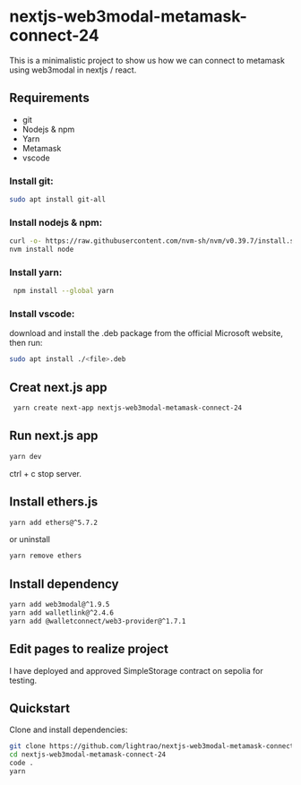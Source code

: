 # nextjs-web3modal-metamask-connect-24

This is a minimalistic project to show us how we can connect to metamask using web3modal in nextjs / react.

## Requirements

- git
- Nodejs & npm
- Yarn
- Metamask
- vscode

### Install git:

```bash
sudo apt install git-all
```

### Install nodejs & npm:

```bash
curl -o- https://raw.githubusercontent.com/nvm-sh/nvm/v0.39.7/install.sh | bash
nvm install node
```

### Install yarn:

```bash
 npm install --global yarn
```

### Install vscode:

download and install the .deb package from the official Microsoft website, then run:

```bash
sudo apt install ./<file>.deb
```

## Creat next.js app

```bash
 yarn create next-app nextjs-web3modal-metamask-connect-24
```

## Run next.js app

```bash
yarn dev
```

ctrl + c stop server.

## Install ethers.js

```bash
yarn add ethers@^5.7.2
```

or uninstall

```bash
yarn remove ethers
```

## Install dependency

```bash
yarn add web3modal@^1.9.5
yarn add walletlink@^2.4.6
yarn add @walletconnect/web3-provider@^1.7.1
```

## Edit pages to realize project

I have deployed and approved SimpleStorage contract on sepolia for testing.

## Quickstart

Clone and install dependencies:

```bash
git clone https://github.com/lightrao/nextjs-web3modal-metamask-connect-24.git
cd nextjs-web3modal-metamask-connect-24
code .
yarn
```
